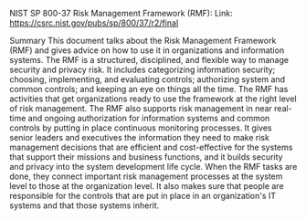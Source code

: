 NIST SP 800-37 Risk Management Framework (RMF):
Link: https://csrc.nist.gov/pubs/sp/800/37/r2/final

Summary
This document talks about the Risk Management Framework (RMF) and gives advice on how to use it in organizations and information systems. The RMF is a structured, disciplined, and flexible way to manage security and privacy risk. It includes categorizing information security; choosing, implementing, and evaluating controls; authorizing system and common controls; and keeping an eye on things all the time. The RMF has activities that get organizations ready to use the framework at the right level of risk management. The RMF also supports risk management in near real-time and ongoing authorization for information systems and common controls by putting in place continuous monitoring processes. It gives senior leaders and executives the information they need to make risk management decisions that are efficient and cost-effective for the systems that support their missions and business functions, and it builds security and privacy into the system development life cycle. When the RMF tasks are done, they connect important risk management processes at the system level to those at the organization level. It also makes sure that people are responsible for the controls that are put in place in an organization's IT systems and that those systems inherit.

